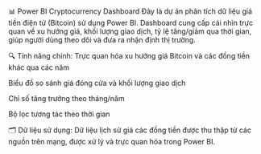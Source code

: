 📊 Power BI Cryptocurrency Dashboard
Đây là dự án phân tích dữ liệu giá tiền điện tử (Bitcoin) sử dụng Power BI. Dashboard cung cấp cái nhìn trực quan về xu hướng giá, khối lượng giao dịch, tỷ lệ tăng/giảm qua thời gian, giúp người dùng theo dõi và đưa ra nhận định thị trường.

🔍 Tính năng chính:
Trực quan hóa xu hướng giá Bitcoin và các đồng tiền khác qua các năm

Biểu đồ so sánh giá đóng cửa và khối lượng giao dịch

Chỉ số tăng trưởng theo tháng/năm

Bộ lọc tương tác theo thời gian

🗂 Dữ liệu sử dụng:
Dữ liệu lịch sử giá các đồng tiền được thu thập từ các nguồn trên mạng, được xử lý và trực quan hóa trong Power BI.
